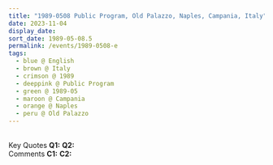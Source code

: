 ```yaml
---
title: "1989-0508 Public Program, Old Palazzo, Naples, Campania, Italy"
date: 2023-11-04
display_date: 
sort_date: 1989-05-08.5
permalink: /events/1989-0508-e
tags:
  - blue @ English
  - brown @ Italy
  - crimson @ 1989
  - deeppink @ Public Program
  - green @ 1989-05
  - maroon @ Campania
  - orange @ Naples
  - peru @ Old Palazzo
---
```


<br>

<wave-list>
  <list-title color="DarkSeaGreen" width="55">Key Quotes</list-title>
  <list-item color="BlanchedAlmond" width="280"><b>Q1:</b> <i></i></list-item>
  <list-item color="Lavender" width="280"><b>Q2:</b> <i></i></list-item>
</wave-list>

<br>

<wave-list>
  <list-title color="DarkSeaGreen" width="55">Comments</list-title>
  <list-item color="BlanchedAlmond" width="280"><b>C1:</b> <i></i></list-item>
  <list-item color="Lavender" width="280"><b>C2:</b> <i></i></list-item>
</wave-list>